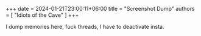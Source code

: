 +++ 
date = 2024-01-21T23:00:11+06:00
title = "Screenshot Dump"
authors = [ "Idiots of the Cave" ]
+++

I dump memories here, fuck threads, I have to deactivate insta.
